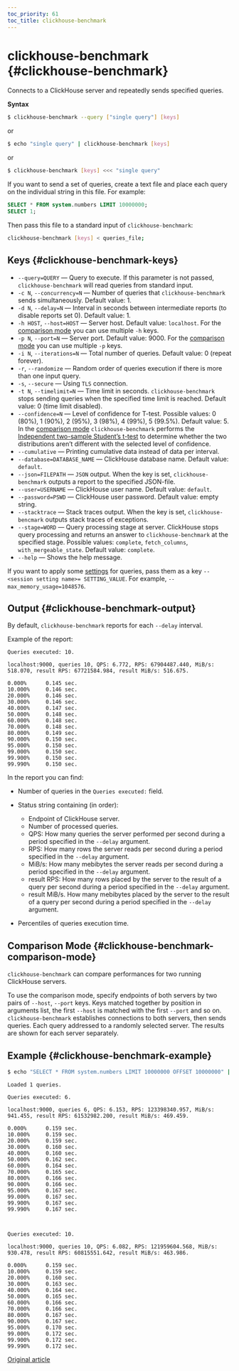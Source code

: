 ```yaml
---
toc_priority: 61
toc_title: clickhouse-benchmark
---
```


# clickhouse-benchmark {#clickhouse-benchmark}

Connects to a ClickHouse server and repeatedly sends specified queries.

**Syntax**

``` bash
$ clickhouse-benchmark --query ["single query"] [keys]
```

or

``` bash
$ echo "single query" | clickhouse-benchmark [keys]
```

or

``` bash
$ clickhouse-benchmark [keys] <<< "single query"
```

If you want to send a set of queries, create a text file and place each query on the individual string in this file. For example:

``` sql
SELECT * FROM system.numbers LIMIT 10000000;
SELECT 1;
```

Then pass this file to a standard input of `clickhouse-benchmark`:

``` bash
clickhouse-benchmark [keys] < queries_file;
```

## Keys {#clickhouse-benchmark-keys}

-   `--query=QUERY` — Query to execute. If this parameter is not passed, `clickhouse-benchmark` will read queries from standard input. 
-   `-c N`, `--concurrency=N` — Number of queries that `clickhouse-benchmark` sends simultaneously. Default value: 1.
-   `-d N`, `--delay=N` — Interval in seconds between intermediate reports (to disable reports set 0). Default value: 1.
-   `-h HOST`, `--host=HOST` — Server host. Default value: `localhost`. For the [comparison mode](#clickhouse-benchmark-comparison-mode) you can use multiple `-h` keys.
-   `-p N`, `--port=N` — Server port. Default value: 9000. For the [comparison mode](#clickhouse-benchmark-comparison-mode) you can use multiple `-p` keys.
-   `-i N`, `--iterations=N` — Total number of queries. Default value: 0 (repeat forever).
-   `-r`, `--randomize` — Random order of queries execution if there is more than one input query.
-   `-s`, `--secure` — Using `TLS` connection.
-   `-t N`, `--timelimit=N` — Time limit in seconds. `clickhouse-benchmark` stops sending queries when the specified time limit is reached. Default value: 0 (time limit disabled).
-   `--confidence=N` — Level of confidence for T-test. Possible values: 0 (80%), 1 (90%), 2 (95%), 3 (98%), 4 (99%), 5 (99.5%). Default value: 5. In the [comparison mode](#clickhouse-benchmark-comparison-mode) `clickhouse-benchmark` performs the [Independent two-sample Student’s t-test](https://en.wikipedia.org/wiki/Student%27s_t-test#Independent_two-sample_t-test) to determine whether the two distributions aren’t different with the selected level of confidence.
-   `--cumulative` — Printing cumulative data instead of data per interval.
-   `--database=DATABASE_NAME` — ClickHouse database name. Default value: `default`.
-   `--json=FILEPATH` — `JSON` output. When the key is set, `clickhouse-benchmark` outputs a report to the specified JSON-file.
-   `--user=USERNAME` — ClickHouse user name. Default value: `default`.
-   `--password=PSWD` — ClickHouse user password. Default value: empty string.
-   `--stacktrace` — Stack traces output. When the key is set, `clickhouse-bencmark` outputs stack traces of exceptions.
-   `--stage=WORD` — Query processing stage at server. ClickHouse stops query processing and returns an answer to `clickhouse-benchmark` at the specified stage. Possible values: `complete`, `fetch_columns`, `with_mergeable_state`. Default value: `complete`.
-   `--help` — Shows the help message.

If you want to apply some [settings](../../operations/settings/index.md) for queries, pass them as a key `--<session setting name>= SETTING_VALUE`. For example, `--max_memory_usage=1048576`.

## Output {#clickhouse-benchmark-output}

By default, `clickhouse-benchmark` reports for each `--delay` interval.

Example of the report:

``` text
Queries executed: 10.

localhost:9000, queries 10, QPS: 6.772, RPS: 67904487.440, MiB/s: 518.070, result RPS: 67721584.984, result MiB/s: 516.675.

0.000%      0.145 sec.
10.000%     0.146 sec.
20.000%     0.146 sec.
30.000%     0.146 sec.
40.000%     0.147 sec.
50.000%     0.148 sec.
60.000%     0.148 sec.
70.000%     0.148 sec.
80.000%     0.149 sec.
90.000%     0.150 sec.
95.000%     0.150 sec.
99.000%     0.150 sec.
99.900%     0.150 sec.
99.990%     0.150 sec.
```

In the report you can find:

-   Number of queries in the `Queries executed:` field.

-   Status string containing (in order):

    -   Endpoint of ClickHouse server.
    -   Number of processed queries.
    -   QPS: How many queries the server performed per second during a period specified in the `--delay` argument.
    -   RPS: How many rows the server reads per second during a period specified in the `--delay` argument.
    -   MiB/s: How many mebibytes the server reads per second during a period specified in the `--delay` argument.
    -   result RPS: How many rows placed by the server to the result of a query per second during a period specified in the `--delay` argument.
    -   result MiB/s. How many mebibytes placed by the server to the result of a query per second during a period specified in the `--delay` argument.

-   Percentiles of queries execution time.

## Comparison Mode {#clickhouse-benchmark-comparison-mode}

`clickhouse-benchmark` can compare performances for two running ClickHouse servers.

To use the comparison mode, specify endpoints of both servers by two pairs of `--host`, `--port` keys. Keys matched together by position in arguments list, the first `--host` is matched with the first `--port` and so on. `clickhouse-benchmark` establishes connections to both servers, then sends queries. Each query addressed to a randomly selected server. The results are shown for each server separately.

## Example {#clickhouse-benchmark-example}

``` bash
$ echo "SELECT * FROM system.numbers LIMIT 10000000 OFFSET 10000000" | clickhouse-benchmark -i 10
```

``` text
Loaded 1 queries.

Queries executed: 6.

localhost:9000, queries 6, QPS: 6.153, RPS: 123398340.957, MiB/s: 941.455, result RPS: 61532982.200, result MiB/s: 469.459.

0.000%      0.159 sec.
10.000%     0.159 sec.
20.000%     0.159 sec.
30.000%     0.160 sec.
40.000%     0.160 sec.
50.000%     0.162 sec.
60.000%     0.164 sec.
70.000%     0.165 sec.
80.000%     0.166 sec.
90.000%     0.166 sec.
95.000%     0.167 sec.
99.000%     0.167 sec.
99.900%     0.167 sec.
99.990%     0.167 sec.



Queries executed: 10.

localhost:9000, queries 10, QPS: 6.082, RPS: 121959604.568, MiB/s: 930.478, result RPS: 60815551.642, result MiB/s: 463.986.

0.000%      0.159 sec.
10.000%     0.159 sec.
20.000%     0.160 sec.
30.000%     0.163 sec.
40.000%     0.164 sec.
50.000%     0.165 sec.
60.000%     0.166 sec.
70.000%     0.166 sec.
80.000%     0.167 sec.
90.000%     0.167 sec.
95.000%     0.170 sec.
99.000%     0.172 sec.
99.900%     0.172 sec.
99.990%     0.172 sec.
```

[Original article](https://clickhouse.tech/docs/en/operations/utilities/clickhouse-benchmark.md) <!--hide-->
